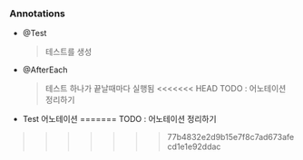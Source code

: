 
### Annotations
- @Test
	> 테스트를 생성
- @AfterEach
	> 테스트 하나가 끝날때마다 실행됨
<<<<<<< HEAD
TODO : 어노테이션 정리하기 

- Test 어노테이션
=======
TODO : 어노테이션 정리하기 
>>>>>>> 77b4832e2d9b15e7f8c7ad673afecd1e1e92ddac
